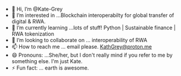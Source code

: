 - 👋 Hi, I’m @Kate-Grey
- 👀 I’m interested in ...Blockchain interoperabilty for global transfer of digital & RWA.
- 🌱 I’m currently learning ...lots of stuff!  Python | Sustainable finance | RWA tokenization 
- 💞️ I’m looking to collaborate on ... interoperability of RWA 
- 📫 How to reach me ... email please. KathGrey@proton.me  
- 😄 Pronouns: ...She/her, but I don't really mind if you refer to me by something else.  I'm just Kate.  
- ⚡ Fun fact: ... earth is awesome.  

<!---
Kate-Grey/Kate-Grey is a ✨ special ✨ repository because its `README.md` (this file) appears on your GitHub profile.
You can click the Preview link to take a look at your changes.
--->

